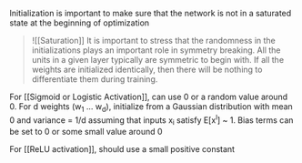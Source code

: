 Initialization is important to make sure that the network is not in a saturated state at the beginning of optimization
> ![[Saturation]]
It is important to stress that the randomness in the initializations plays an important role in symmetry breaking. All the units in a given layer typically are symmetric to begin with. If all the weights are initialized identically, then there will be nothing to differentiate them during training.

For [[Sigmoid or Logistic Activation]], can use 0 or a random value around 0. 
For d weights (w<sub>1</sub> ... w<sub>d</sub>), initialize  from a Gaussian distribution with mean 0 and variance = 1/d assuming that inputs x<sub>i</sub> satisfy E[x<sup>l</sup>] ~ 1. Bias terms can be set to 0 or some small value around 0

For [[ReLU activation]], should use a small positive constant